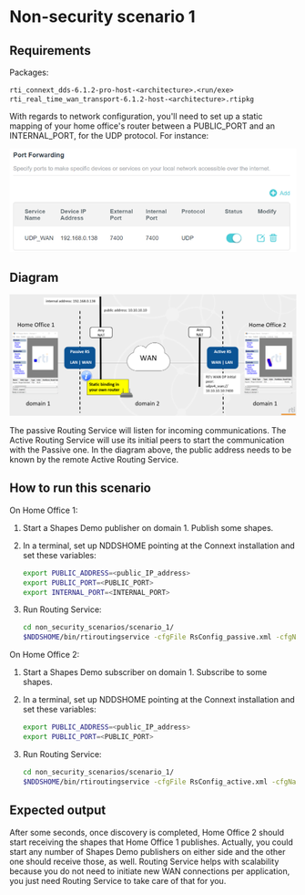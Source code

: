 # Non-security scenario 1

## Requirements

Packages:

```plaintext
rti_connext_dds-6.1.2-pro-host-<architecture>.<run/exe>
rti_real_time_wan_transport-6.1.2-host-<architecture>.rtipkg
```

With regards to network configuration, you'll need to set up a static mapping
of your home office's router between a PUBLIC_PORT and an INTERNAL_PORT, for
the UDP protocol. For instance:

![Home office router configuration](../../resources/images/configuration_home_office_router.png)

## Diagram

![Non-security scenario 1 diagram](../../resources/images/non_security_scenario_1.png)

The passive Routing Service will listen for incoming communications. The Active
Routing Service will use its initial peers to start the communication with the
Passive one. In the diagram above, the public address needs to be known by the
remote Active Routing Service.

## How to run this scenario

On Home Office 1:

1. Start a Shapes Demo publisher on domain 1. Publish some shapes.
2. In a terminal, set up NDDSHOME pointing at the Connext installation and set these variables:

    ```bash
    export PUBLIC_ADDRESS=<public_IP_address>
    export PUBLIC_PORT=<PUBLIC_PORT>
    export INTERNAL_PORT=<INTERNAL_PORT>
    ```

3. Run Routing Service:

    ```bash
    cd non_security_scenarios/scenario_1/
    $NDDSHOME/bin/rtiroutingservice -cfgFile RsConfig_passive.xml -cfgName RsConfig_passive
    ```

On Home Office 2:

1. Start a Shapes Demo subscriber on domain 1. Subscribe to some shapes.
2. In a terminal, set up NDDSHOME pointing at the Connext installation and set these variables:

    ```bash
    export PUBLIC_ADDRESS=<public_IP_address>
    export PUBLIC_PORT=<PUBLIC_PORT>
    ```

3. Run Routing Service:

    ```bash
    cd non_security_scenarios/scenario_1/
    $NDDSHOME/bin/rtiroutingservice -cfgFile RsConfig_active.xml -cfgName RsConfig_active
    ```

## Expected output

After some seconds, once discovery is completed, Home Office 2 should start
receiving the shapes that Home Office 1 publishes. Actually, you could start
any number of Shapes Demo publishers on either side and the other one should
receive those, as well. Routing Service helps with scalability because you do
not need to initiate new WAN connections per application, you just need Routing
Service to take care of that for you.
